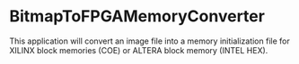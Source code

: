 # BitmapToFPGAMemoryConverter
This application will convert an image file into a memory initialization file for XILINX block memories (COE) or ALTERA block memory (INTEL HEX).
